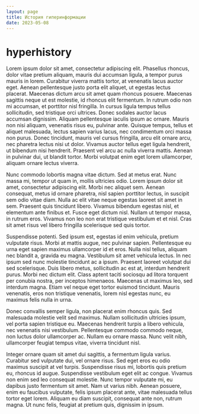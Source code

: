 ```yaml
---
layout: page
title: История гиперинформации
date: 2023-05-08
---
```


# hyperhistory

Lorem ipsum dolor sit amet, consectetur adipiscing elit. Phasellus rhoncus, dolor vitae pretium aliquam, mauris dui accumsan ligula, a tempor purus mauris in lorem. Curabitur viverra mattis tortor, at venenatis lacus auctor eget. Aenean pellentesque justo porta elit aliquet, ut egestas lectus placerat. Maecenas dictum arcu sit amet quam rhoncus posuere. Maecenas sagittis neque ut est molestie, id rhoncus elit fermentum. In rutrum odio non mi accumsan, et porttitor nisl fringilla. In cursus ligula tempus tellus sollicitudin, sed tristique orci ultrices. Donec sodales auctor lacus accumsan dignissim. Aliquam pellentesque iaculis ipsum ac ornare. Mauris non nisi aliquam, venenatis risus eu, pulvinar ante. Quisque tempus, tellus et aliquet malesuada, lectus sapien varius lacus, nec condimentum orci massa non purus. Donec tincidunt, mauris vel cursus fringilla, arcu elit ornare arcu, nec pharetra lectus nisi ut dolor. Vivamus auctor tellus eget ligula hendrerit, ut bibendum nisi hendrerit. Praesent vel arcu ac nulla viverra mattis. Aenean in pulvinar dui, ut blandit tortor. Morbi volutpat enim eget lorem ullamcorper, aliquam ornare lectus viverra.

Nunc commodo lobortis magna vitae dictum. Sed at metus erat. Nunc massa mi, tempor ut quam in, mollis ultricies odio. Lorem ipsum dolor sit amet, consectetur adipiscing elit. Morbi nec aliquet sem. Aenean consequat, metus id ornare pharetra, nisl sapien porttitor lectus, in suscipit sem odio vitae diam. Nulla ac elit vitae neque egestas laoreet sit amet in sem. Praesent quis tincidunt libero. Vivamus bibendum egestas nisl, et elementum ante finibus et. Fusce eget dictum nisl. Nullam ut tempor massa, in rutrum eros. Vivamus non leo non erat tristique vestibulum et et nisl. Cras sit amet risus vel libero fringilla scelerisque sed quis tortor.

Suspendisse potenti. Sed ipsum est, egestas id enim vehicula, pretium vulputate risus. Morbi at mattis augue, nec pulvinar sapien. Pellentesque eu urna eget sapien maximus ullamcorper id et eros. Nulla nisl tellus, aliquam nec blandit a, gravida eu magna. Vestibulum sit amet vehicula lectus. In nec ipsum sed nunc molestie tincidunt ac a ipsum. Praesent laoreet volutpat dui sed scelerisque. Duis libero metus, sollicitudin ac est at, interdum hendrerit purus. Morbi nec dictum elit. Class aptent taciti sociosqu ad litora torquent per conubia nostra, per inceptos himenaeos. Maecenas ut maximus leo, sed interdum magna. Etiam vel neque eget tortor euismod tincidunt. Mauris venenatis, eros non tristique venenatis, lorem nisl egestas nunc, eu maximus felis nulla in urna.

Donec convallis semper ligula, non placerat enim rhoncus quis. Sed malesuada molestie velit sed maximus. Nullam sollicitudin ultricies ipsum, vel porta sapien tristique eu. Maecenas hendrerit turpis a libero vehicula, nec venenatis nisi vestibulum. Pellentesque commodo commodo neque, non luctus dolor ullamcorper ac. Nullam eu ornare massa. Nunc velit nibh, ullamcorper feugiat tempus vitae, viverra tincidunt nisl.

Integer ornare quam sit amet dui sagittis, a fermentum ligula varius. Curabitur sed vulputate dui, vel ornare risus. Sed eget eros eu odio maximus suscipit at vel turpis. Suspendisse risus mi, lobortis quis pretium eu, rhoncus id augue. Suspendisse vestibulum eget elit ac congue. Vivamus non enim sed leo consequat molestie. Nunc tempor vulputate mi, eu dapibus justo fermentum sit amet. Nam ut varius nibh. Aenean posuere, enim eu faucibus vulputate, felis ipsum placerat ante, vitae malesuada tellus tortor eget lorem. Aliquam eu diam suscipit, consequat ante non, rutrum magna. Ut nunc felis, feugiat at pretium quis, dignissim in ipsum.